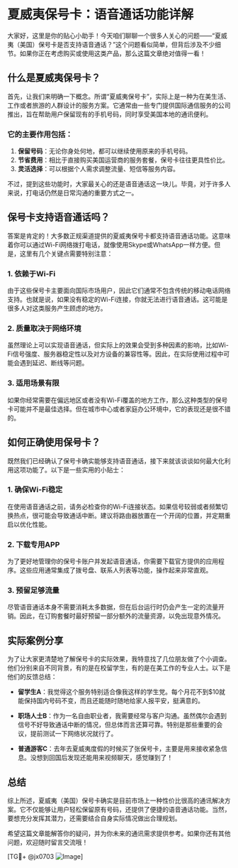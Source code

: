 # 夏威夷保号卡：语音通话功能详解

大家好，这里是你的贴心小助手！今天咱们聊聊一个很多人关心的问题——“夏威夷（美国）保号卡是否支持语音通话？”这个问题看似简单，但背后涉及不少细节。如果你正在考虑购买或使用这类产品，那么这篇文章绝对值得一看！

## 什么是夏威夷保号卡？

首先，让我们来明确一下概念。所谓“夏威夷保号卡”，实际上是一种为在美生活、工作或者旅游的人群设计的服务方案。它通常由一些专门提供国际通信服务的公司推出，旨在帮助用户保留现有的手机号码，同时享受美国本地的通讯便利。

### 它的主要作用包括：
1. **保留号码**：无论你身处何地，都可以继续使用原来的手机号码。
2. **节省费用**：相比于直接购买美国运营商的服务套餐，保号卡往往更具性价比。
3. **灵活选择**：可以根据个人需求调整流量、短信等服务内容。

不过，提到这些功能时，大家最关心的还是语音通话这一块儿。毕竟，对于许多人来说，打电话仍然是日常沟通的重要方式之一。

## 保号卡支持语音通话吗？

答案是肯定的！大多数正规渠道提供的夏威夷保号卡都支持语音通话功能。这意味着你可以通过Wi-Fi网络拨打电话，就像使用Skype或WhatsApp一样方便。但是，这里有几个关键点需要特别注意：

### 1. **依赖于Wi-Fi**
由于这些保号卡主要面向国际市场用户，因此它们通常不包含传统的移动电话网络支持。也就是说，如果没有稳定的Wi-Fi连接，你就无法进行语音通话。这可能是很多人对这类服务产生顾虑的地方。

### 2. **质量取决于网络环境**
虽然理论上可以实现语音通话，但实际上的效果会受到多种因素的影响，比如Wi-Fi信号强度、服务器稳定性以及对方设备的兼容性等。因此，在实际使用过程中可能会遇到延迟、断线等问题。

### 3. **适用场景有限**
如果你经常需要在偏远地区或者没有Wi-Fi覆盖的地方工作，那么这种类型的保号卡可能并不是最佳选择。但在城市中心或者家庭办公环境中，它的表现还是很不错的。

## 如何正确使用保号卡？

既然我们已经确认了保号卡确实能够支持语音通话，接下来就该谈谈如何最大化利用这项功能了。以下是一些实用的小贴士：

### 1. 确保Wi-Fi稳定
在使用语音通话之前，请务必检查你的Wi-Fi连接状态。如果信号较弱或者频繁切换热点，很可能会导致通话中断。建议将路由器放置在一个开阔的位置，并定期重启以优化性能。

### 2. 下载专用APP
为了更好地管理你的保号卡账户并发起语音通话，你需要下载官方提供的应用程序。这些应用通常集成了拨号盘、联系人列表等功能，操作起来非常直观。

### 3. 预留足够流量
尽管语音通话本身不需要消耗太多数据，但在后台运行时仍会产生一定的流量开销。因此，在订购套餐时最好预留一部分额外的流量资源，以免出现意外情况。

## 实际案例分享

为了让大家更清楚地了解保号卡的实际效果，我特意找了几位朋友做了个小调查。他们分别来自不同背景，有的是在校留学生，有的是在美工作的专业人士。以下是他们的反馈总结：

- **留学生A**：我觉得这个服务特别适合像我这样的学生党。每个月花不到$10就能保持国内号码不变，而且还能随时随地给家人报平安，挺满意的。
  
- **职场人士B**：作为一名自由职业者，我需要经常与客户沟通。虽然偶尔会遇到信号不好导致通话中断的情况，但总体而言还算可靠。特别是那些重要的会议，提前测试一下网络状况就行了。

- **普通游客C**：去年去夏威夷度假的时候买了张保号卡，主要是用来接收紧急信息。没想到回国后发现还能用来视频聊天，感觉赚到了！

## 总结

综上所述，夏威夷（美国）保号卡确实是目前市场上一种性价比很高的通讯解决方案。它不仅能够让用户轻松保留原有号码，还提供了便捷的语音通话功能。当然，要想充分发挥其潜力，还需要结合自身实际情况做出合理规划。

希望这篇文章能解答你的疑问，并为你未来的通讯需求提供参考。如果你还有其他问题，欢迎随时留言交流哦！

[TG💪+ @jx0703 ![Image](https://github.com/user-attachments/assets/dbca1d08-cadb-493c-b0ec-ad6f7a83f270)]